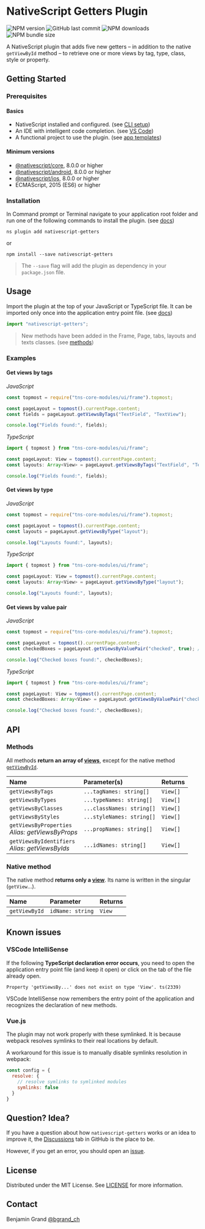 # NativeScript Getters Plugin

![NPM version](https://img.shields.io/npm/v/nativescript-getters)
![GitHub last commit](https://img.shields.io/github/last-commit/bgrand-ch/nativescript-getters)
![NPM downloads](https://img.shields.io/npm/dw/nativescript-getters)
![NPM bundle size](https://img.shields.io/bundlephobia/min/nativescript-getters)

A NativeScript plugin that adds five new getters – in addition to the native `getViewById` method – to retrieve one or more views by tag, type, class, style or property.

## Getting Started

### Prerequisites

#### Basics

- NativeScript installed and configured. (see [CLI setup](https://docs.nativescript.org/environment-setup.html))
- An IDE with intelligent code completion. (see [VS Code](https://docs.nativescript.org/development-workflow.html#visual-studio-code))
- A functional project to use the plugin. (see [app templates](https://docs.nativescript.org/development-workflow.html#create))

#### Minimum versions

- [@nativescript/core](https://docs.nativescript.org/development-workflow.html#updating), 8.0.0 or higher
- [@nativescript/android](https://docs.nativescript.org/development-workflow.html#upgrading-platforms), 8.0.0 or higher
- [@nativescript/ios](https://docs.nativescript.org/development-workflow.html#upgrading-platforms), 8.0.0 or higher
- ECMAScript, 2015 (ES6) or higher

### Installation

In Command prompt or Terminal navigate to your application root folder and run one of the following commands to install the plugin. (see [docs](https://docs.nativescript.org/development-workflow.html#plugins))

```shell
ns plugin add nativescript-getters
```

or

```shell
npm install --save nativescript-getters
```

> The `--save` flag will add the plugin as dependency in your `package.json` file.

## Usage

Import the plugin at the top of your JavaScript or TypeScript file. It can be imported only once into the application entry point file. (see [docs](https://v7.docs.nativescript.org/core-concepts/application-architecture#entry-point))

```javascript
import "nativescript-getters";
```

> New methods have been added in the Frame, Page, tabs, layouts and texts classes. (see [methods](#methods))

### Examples

#### Get views by tags

_JavaScript_

```javascript
const topmost = require("tns-core-modules/ui/frame").topmost;

const pageLayout = topmost().currentPage.content;
const fields = pageLayout.getViewsByTags("TextField", "TextView");

console.log("Fields found:", fields);
```

_TypeScript_

```typescript
import { topmost } from "tns-core-modules/ui/frame";

const pageLayout: View = topmost().currentPage.content;
const layouts: Array<View> = pageLayout.getViewsByTags("TextField", "TextView");

console.log("Fields found:", fields);
```

#### Get views by type

_JavaScript_

```javascript
const topmost = require("tns-core-modules/ui/frame").topmost;

const pageLayout = topmost().currentPage.content;
const layouts = pageLayout.getViewsByType("layout");

console.log("Layouts found:", layouts);
```

_TypeScript_

```typescript
import { topmost } from "tns-core-modules/ui/frame";

const pageLayout: View = topmost().currentPage.content;
const layouts: Array<View> = pageLayout.getViewsByType("layout");

console.log("Layouts found:", layouts);
```

#### Get views by value pair

_JavaScript_

```javascript
const topmost = require("tns-core-modules/ui/frame").topmost;

const pageLayout = topmost().currentPage.content;
const checkedBoxes = pageLayout.getViewsByValuePair("checked", true); // or "true"

console.log("Checked boxes found:", checkedBoxes);
```

_TypeScript_

```typescript
import { topmost } from "tns-core-modules/ui/frame";

const pageLayout: View = topmost().currentPage.content;
const checkedBoxes: Array<View> = pageLayout.getViewsByValuePair("checked", true); // or "true"

console.log("Checked boxes found:", checkedBoxes);
```

## API

### Methods

All methods **return an array of [views](https://v7.docs.nativescript.org/api-reference/classes/view.html)**, except for the native method [`getViewById`](https://v7.docs.nativescript.org/api-reference/classes/view.html#getviewbyid).

Name | Parameter(s) | Returns
:--- | :----------- | :-----
`getViewsByTags` | `...tagNames: string[]` | `View[]`
`getViewsByTypes` | `...typeNames: string[]` | `View[]`
`getViewsByClasses` | `...classNames: string[]` | `View[]`
`getViewsByStyles` | `...styleNames: string[]` | `View[]`
`getViewsByProperties` <br> _Alias: getViewsByProps_ | `...propNames: string[]` | `View[]`
`getViewsByIdentifiers` <br> _Alias: getViewsByIds_ | `...idNames: string[]` | `View[]`

### Native method

The native method **returns only a [view](https://v7.docs.nativescript.org/api-reference/classes/view.html)**. Its name is written in the singular (`getView`...).

Name | Parameter | Returns
:--- | :-------- | :-----
`getViewById` | `idName: string` | `View`

## Known issues

### VSCode IntelliSense

If the following **TypeScript declaration error occurs**, you need to open the application entry point file (and keep it open) or click on the tab of the file already open.

```
Property 'getViewsBy...' does not exist on type 'View'. ts(2339)
```

VSCode IntelliSense now remembers the entry point of the application and recognizes the declaration of new methods.

### Vue.js

The plugin may not work properly with these symlinked. It is because webpack resolves symlinks to their real locations by default.

A workaround for this issue is to manually disable symlinks resolution in webpack:

```javascript
const config = {
  resolve: {
    // resolve symlinks to symlinked modules
    symlinks: false
  }
}
```

## Question? Idea?

If you have a question about how `nativescript-getters` works or an idea to improve it, the [Discussions](https://github.com/bgrand-ch/nativescript-getters/discussions) tab in GitHub is the place to be.

However, if you get an error, you should open an [issue](https://github.com/bgrand-ch/nativescript-getters/issues).

## License

Distributed under the MIT License. See [LICENSE](https://github.com/bgrand-ch/nativescript-getters/blob/main/LICENSE.md) for more information.

## Contact

Benjamin Grand [@bgrand_ch](https://twitter.com/bgrand_ch)
